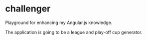 challenger
==========

Playground for enhancing my Angular.js knowledge.

The application is going to be a league and play-off cup generator.
